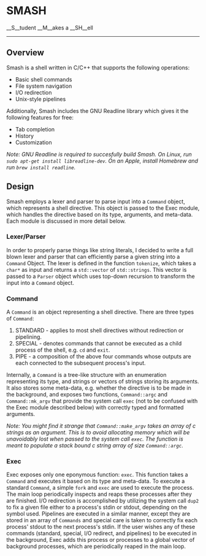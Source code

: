 # SMASH
__S__tudent __M__akes a __SH__ell

----

## Overview
Smash is a shell written in C/C++ that supports the following operations:

* Basic shell commands
* File system navigation
* I/O redirection
* Unix-style pipelines

Additionally, Smash includes the GNU Readline library which gives it the following features for free:

* Tab completion
* History
* Customization

_Note: GNU Readline is required to succesfully build Smash. On Linux, run `sudo apt-get install libreadline-dev`. On an Apple, install Homebrew and run `brew install readline`._

## Design
Smash employs a lexer and parser to parse input into a `Command` object, which represents a shell directive. This object is passed to the Exec module, which handles the directive based on its type, arguments, and meta-data. Each module is discussed in more detail below.

### Lexer/Parser
In order to properly parse things like string literals, I decided to write a full blown lexer and parser that can efficiently parse a given string into a `Command` Object. The lexer is defined in the function `tokenize`, which takes a `char*` as input and returns a `std::vector` of `std::strings`. This vector is passed to a `Parser` object which uses top-down recursion to transform the input into a `Command` object.

### Command
A `Command` is an object representing a shell directive. There are three types of `Command`:

1. STANDARD - applies to most shell directives without redirection or pipelining.
2. SPECIAL - denotes commands that cannot be executed as a child process of the shell, e.g. `cd` and `exit`.
5. PIPE - a composition of the above four commands whose outputs are each connected to the subsequent process's input.

Internally, a `Command` is a tree-like structure with an enumeration representing its type, and strings or vectors of strings storing its arguments. It also stores some meta-data, e.g. whether the directive is to be made in the background, and exposes two functions, `Command::argc` and `Command::mk_argv` that provide the system call `exec` (not to be confused with the Exec module described below) with correctly typed and formatted arguments.

_Note: You might find it strange that `Command::make_argv` takes an array of c strings as an argument. This is to avoid allocating memory which will be unavoidably lost when passed to the system call `exec`. The function is meant to populate a stack bound c string array of size `Command::argc`._

### Exec
Exec exposes only one eponymous function: `exec`. This function takes a `Command` and executes it based on its type and meta-data. To execute a standard `Command`, a simple `fork` and `exec` are used to execute the process. The main loop periodically inspects and reaps these processes after they are finished. I/O redirection is accomplished by utilizing the system call `dup2` to fix a given file either to a process's stdin or stdout, depending on the symbol used. Pipelines are executed in a similar manner, except they are stored in an array of `Commands` and special care is taken to correctly fix each process' stdout to the next process's stdin. If the user wishes any of these commands (standard, special, I/O redirect, and pipelines) to be executed in the background, Exec adds this process or processes to a global vector of background processes, which are periodically reaped in the main loop.
